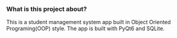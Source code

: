 ### What is this project about?
This is a student management system app built in Object Oriented Programing(OOP) style.
The app is built with PyQt6 and SQLite.



